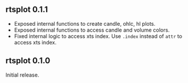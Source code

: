 ## rtsplot 0.1.1

* Exposed internal functions to create candle, ohlc, hl plots.
* Exposed internal functions to access candle and volume colors.
* Fixed internal logic to access xts index. Use `.index` instead of `attr` to access xts index.

## rtsplot 0.1.0

Initial release.
